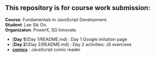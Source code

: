 ## This repository is for course work submission:
**Course**: Fundamentals in JavsScript Development.
<br>**Student**: Lee Sik On.
<br>**Organizaton**: PowerX, SG Innovate.

- [**Day 1**](Day 1/README.md) : Day 1 Google imitation page
- [**Day 2**](Day 2/README.md) : Day 2 activities: JS exercises
- [**comics**](comics/Readme.MD) : JavaScript comic reader


